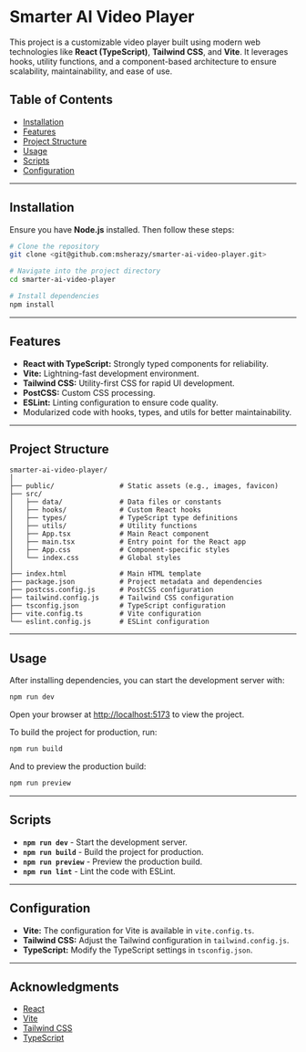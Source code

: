 
# Smarter AI Video Player

This project is a customizable video player built using modern web technologies like **React (TypeScript)**, **Tailwind CSS**, and **Vite**. It leverages hooks, utility functions, and a component-based architecture to ensure scalability, maintainability, and ease of use.

## Table of Contents

- [Installation](#installation)
- [Features](#features)
- [Project Structure](#project-structure)
- [Usage](#usage)
- [Scripts](#scripts)
- [Configuration](#configuration)

---

## Installation

Ensure you have **Node.js** installed. Then follow these steps:

```bash
# Clone the repository
git clone <git@github.com:msherazy/smarter-ai-video-player.git>

# Navigate into the project directory
cd smarter-ai-video-player

# Install dependencies
npm install
```

---

## Features

- **React with TypeScript:** Strongly typed components for reliability.
- **Vite:** Lightning-fast development environment.
- **Tailwind CSS:** Utility-first CSS for rapid UI development.
- **PostCSS:** Custom CSS processing.
- **ESLint:** Linting configuration to ensure code quality.
- Modularized code with hooks, types, and utils for better maintainability.

---

## Project Structure

```plaintext
smarter-ai-video-player/
│
├── public/                # Static assets (e.g., images, favicon)
├── src/
│   ├── data/              # Data files or constants
│   ├── hooks/             # Custom React hooks
│   ├── types/             # TypeScript type definitions
│   ├── utils/             # Utility functions
│   ├── App.tsx            # Main React component
│   ├── main.tsx           # Entry point for the React app
│   ├── App.css            # Component-specific styles
│   └── index.css          # Global styles
│
├── index.html             # Main HTML template
├── package.json           # Project metadata and dependencies
├── postcss.config.js      # PostCSS configuration
├── tailwind.config.js     # Tailwind CSS configuration
├── tsconfig.json          # TypeScript configuration
├── vite.config.ts         # Vite configuration
└── eslint.config.js       # ESLint configuration
```

---

## Usage

After installing dependencies, you can start the development server with:

```bash
npm run dev
```

Open your browser at [http://localhost:5173](http://localhost:5173) to view the project.

To build the project for production, run:

```bash
npm run build
```

And to preview the production build:

```bash
npm run preview
```

---

## Scripts

- **`npm run dev`** - Start the development server.
- **`npm run build`** - Build the project for production.
- **`npm run preview`** - Preview the production build.
- **`npm run lint`** - Lint the code with ESLint.

---

## Configuration

- **Vite:** The configuration for Vite is available in `vite.config.ts`.
- **Tailwind CSS:** Adjust the Tailwind configuration in `tailwind.config.js`.
- **TypeScript:** Modify the TypeScript settings in `tsconfig.json`.

---

## Acknowledgments

- [React](https://reactjs.org/)
- [Vite](https://vitejs.dev/)
- [Tailwind CSS](https://tailwindcss.com/)
- [TypeScript](https://www.typescriptlang.org/)
